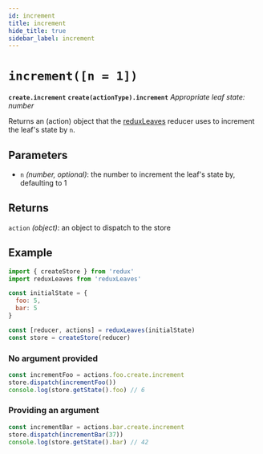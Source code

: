```yaml
---
id: increment
title: increment
hide_title: true
sidebar_label: increment
---
```


# `increment([n = 1])`
**`create.increment`**
**`create(actionType).increment`**
*Appropriate leaf state: number*

Returns an (action) object that the [reduxLeaves](../README.md) reducer uses to increment the leaf's state by `n`.

## Parameters
- `n` *(number, optional)*: the number to increment the leaf's state by, defaulting to 1

## Returns
`action` *(object)*: an object to dispatch to the store

## Example
```js
import { createStore } from 'redux'
import reduxLeaves from 'reduxLeaves'

const initialState = {
  foo: 5,
  bar: 5
}

const [reducer, actions] = reduxLeaves(initialState)
const store = createStore(reducer)
```
### No argument provided
```js
const incrementFoo = actions.foo.create.increment
store.dispatch(incrementFoo())
console.log(store.getState().foo) // 6
```
### Providing an argument
```js
const incrementBar = actions.bar.create.increment
store.dispatch(incrementBar(37))
console.log(store.getState().bar) // 42
```